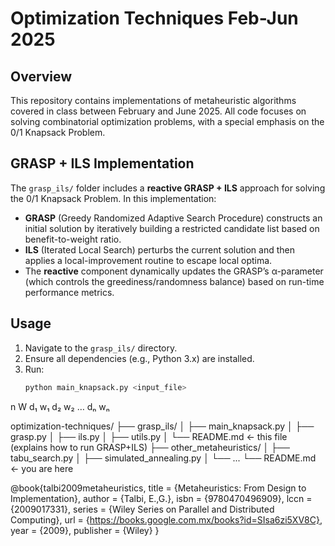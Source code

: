 # Optimization Techniques Feb-Jun 2025

## Overview
This repository contains implementations of metaheuristic algorithms covered in class between February and June 2025. All code focuses on solving combinatorial optimization problems, with a special emphasis on the 0/1 Knapsack Problem.

## GRASP + ILS Implementation
The `grasp_ils/` folder includes a **reactive GRASP + ILS** approach for solving the 0/1 Knapsack Problem. In this implementation:
- **GRASP** (Greedy Randomized Adaptive Search Procedure) constructs an initial solution by iteratively building a restricted candidate list based on benefit-to-weight ratio.
- **ILS** (Iterated Local Search) perturbs the current solution and then applies a local-improvement routine to escape local optima.
- The **reactive** component dynamically updates the GRASP’s α-parameter (which controls the greediness/randomness balance) based on run-time performance metrics.

## Usage
1. Navigate to the `grasp_ils/` directory.
2. Ensure all dependencies (e.g., Python 3.x) are installed.
3. Run:
   ```bash
   python main_knapsack.py <input_file>

n W
d₁ w₁
d₂ w₂
…
dₙ wₙ

optimization-techniques/
├── grasp_ils/
│   ├── main_knapsack.py
│   ├── grasp.py
│   ├── ils.py
│   ├── utils.py
│   └── README.md  ← this file (explains how to run GRASP+ILS)
├── other_metaheuristics/
│   ├── tabu_search.py
│   ├── simulated_annealing.py
│   └── ...
└── README.md       ← you are here

@book{talbi2009metaheuristics,
  title     = {Metaheuristics: From Design to Implementation},
  author    = {Talbi, E.\,G.},
  isbn      = {9780470496909},
  lccn      = {2009017331},
  series    = {Wiley Series on Parallel and Distributed Computing},
  url       = {https://books.google.com.mx/books?id=SIsa6zi5XV8C},
  year      = {2009},
  publisher = {Wiley}
}

